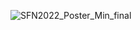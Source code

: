 ![SFN2022_Poster_Min_final](https://github.com/minzhang-psy/CAM-CAN-DataAnalysis/assets/60527069/490d8488-4da4-45ce-8a6c-c87c3ba8c016)
